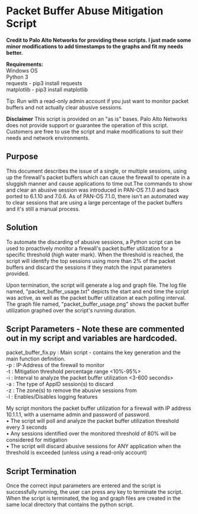 <h1>Packet Buffer Abuse Mitigation Script</h1>

<strong>Credit to Palo Alto Networks for providing these scripts. I just made some minor modifications to add
timestamps to the graphs and fit my needs better.</strong>

<strong>Requirements:</strong>  
Windows OS  
Python 3  
requests - pip3 install requests  
matplotlib - pip3 install matplotlib  

Tip: Run with a read-only admin account if you just want to monitor packet buffers and not actually clear
abusive sessions.  

<strong>Disclaimer</strong>
This script is provided on an "as is" bases. Palo Alto Networks does not provide support or guarantee the
operation of this script. Customers are free to use the script and make modifications to suit their needs and
network environments.  

<h2>Purpose</h2>
This document describes the issue of a single, or multiple sessions, using up the firewall's packet buffers which
can cause the firewall to operate in a sluggish manner and cause applications to time out.The commands to
show and clear an abusive session was introduced in PAN-OS 7.1.0 and back ported to 6.1.10 and 7.0.6.
As of PAN-OS 7.1.0, there isn't an automated way to clear sessions that are using a large percentage of the
packet buffers and it's still a manual process.  

<h2>Solution</h2>
To automate the discarding of abusive sessions, a Python script can be used to proactively monitor a firewall's
packet buffer utilization for a specific threshold (high water mark). When the threshold is reached, the script will
identify the top sessions using more than 2% of the packet buffers and discard the sessions if they match the
input parameters provided.  

  
Upon termination, the script will generate a log and graph file. The log file named, "packet_buffer_usage.txt"
depicts the start and end time the script was active, as well as the packet buffer utilization at each polling
interval. The graph file named, "packet_buffer_usage.png" shows the packet buffer utilization graphed over the
script's running duration.  

<h2>Script Parameters - Note these are commented out in my script and variables are hardcoded.</h2>   

packet_buffer_fix.py : Main script - contains the key generation and the main function definition.  
-p : IP-Address of the firewall to monitor  
-t : Mitigation threshold percentage range <10%-95%>  
-i : Interval to analyze the packet buffer utilization <3-600 seconds>  
-a : The type of AppID session(s) to discard  
-z : The zone(s) to remove the abusive sessions from  
-l : Enables/Disables logging features  

My script monitors the packet buffer utilization for a firewall with IP address 10.1.1.1, with a username admin and password of password.  
• The script will poll and analyze the packet buffer utilization threshold every 3 seconds  
• Any sessions identified over the monitored threshold of 80% will be considered for mitigation  
• The script will discard abusive sessions for ANY application when the threshold is exceeded (unless using a read-only account)  


<h2>Script Termination</h2>  
Once the correct input parameters are entered and the script is successfully running, the user can press any
key to terminate the script. When the script is terminated, the log and graph files are created in the same local
directory that contains the python script.   
